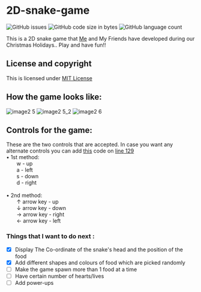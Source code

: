 # 2D-snake-game

![GitHub issues](https://img.shields.io/github/issues/voyager2005/2D-snake-game?logo=Github&style=plastic)
![GitHub code size in bytes](https://img.shields.io/github/languages/code-size/voyager2005/2D-snake-game?logo=Github&style=plastic)
![GitHub language count](https://img.shields.io/github/languages/count/voyager2005/2D-snake-game?logo=Github&style=plastic)

This is a 2D snake game that [Me] and My Friends have developed during our Christmas Holidays.. Play and have fun!!

## License and copyright
This is licensed under [MIT License](LICENSE)

## How the game looks like:
![image2 5](https://user-images.githubusercontent.com/76808676/104838813-47c75b80-58e3-11eb-8781-efcd9f4c7641.png)
![image2 5_2](https://user-images.githubusercontent.com/76808676/104838814-48f88880-58e3-11eb-9625-b31b88f95b19.png)
![image2 6](https://user-images.githubusercontent.com/76808676/104838979-5a8e6000-58e4-11eb-889f-602daad71d09.png)

## Controls for the game:
These are the two controls that are accepted. In case you want any alternate controls you can add [this] code on [line 129]
<br />• 1st method:
<br /> &nbsp;&nbsp;&nbsp;&nbsp;&nbsp;&nbsp;   w - up
<br /> &nbsp;&nbsp;&nbsp;&nbsp;&nbsp;&nbsp;   a - left
<br /> &nbsp;&nbsp;&nbsp;&nbsp;&nbsp;&nbsp;   s - down
<br /> &nbsp;&nbsp;&nbsp;&nbsp;&nbsp;&nbsp;   d - right
<br />
<br />• 2nd method:
<br /> &nbsp;&nbsp;&nbsp;&nbsp;&nbsp;&nbsp;   ↑ arrow key - up
<br /> &nbsp;&nbsp;&nbsp;&nbsp;&nbsp;&nbsp;   ↓ arrow key - down
<br /> &nbsp;&nbsp;&nbsp;&nbsp;&nbsp;&nbsp;   → arrow key - right
<br /> &nbsp;&nbsp;&nbsp;&nbsp;&nbsp;&nbsp;   ← arrow key - left


### Things that I want to do next :
- [x] Display The Co-ordinate of the snake's head and the position of the food 
- [x] Add different shapes and colours of food which are picked randomly
- [ ] Make the game spawn more than 1 food at a time
- [ ] Have certain number of hearts/lives
- [ ] Add power-ups
 
 [Me]: https://github.com/voyager2005
 [This]: https://github.com/voyager2005/2D-snake-game/blob/main/onkeypress.txt
 [line 129]: https://github.com/voyager2005/2D-snake-game/blob/main/2D_snake_game_beta.py
